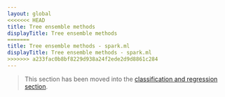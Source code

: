 ```yaml
---
layout: global
<<<<<<< HEAD
title: Tree ensemble methods
displayTitle: Tree ensemble methods
=======
title: Tree ensemble methods - spark.ml
displayTitle: Tree ensemble methods - spark.ml
>>>>>>> a233fac0b8bf8229d938a24f2ede2d9d8861c284
---
```


  > This section has been moved into the
   [classification and regression section](ml-classification-regression.html#tree-ensembles).
